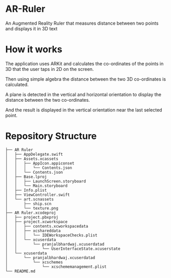 # AR-Ruler
An Augmented Reality Ruler that measures distance between two points and displays it in 3D text

# How it works
The application uses ARKit and calculates the co-ordinates of the points in 3D that the user taps in 2D on the screen.

Then using simple algebra the distance between the two 3D co-ordinates is calculated.

A plane is detected in the vertical and horizontal orientation to display the distance between the two co-ordinates.

And the result is displayed in the vertical orientation near the last selected point.

# Repository Structure

    ├── AR Ruler
    │   ├── AppDelegate.swift
    │   ├── Assets.xcassets
    │   │   ├── AppIcon.appiconset
    │   │   │   └── Contents.json
    │   │   └── Contents.json
    │   ├── Base.lproj
    │   │   ├── LaunchScreen.storyboard
    │   │   └── Main.storyboard
    │   ├── Info.plist
    │   ├── ViewController.swift
    │   └── art.scnassets
    │       ├── ship.scn
    │       └── texture.png
    ├── AR Ruler.xcodeproj
    │   ├── project.pbxproj
    │   ├── project.xcworkspace
    │   │   ├── contents.xcworkspacedata
    │   │   ├── xcshareddata
    │   │   │   └── IDEWorkspaceChecks.plist
    │   │   └── xcuserdata
    │   │       └── pranjalbhardwaj.xcuserdatad
    │   │           └── UserInterfaceState.xcuserstate
    │   └── xcuserdata
    │       └── pranjalbhardwaj.xcuserdatad
    │           └── xcschemes
    │               └── xcschememanagement.plist
    └── README.md

